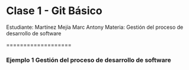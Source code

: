 # Clase 1 - Git Básico
Estudiante: Martínez Mejía Marc Antony
Materia: Gestión del proceso de desarrollo de software

===================

### Ejemplo 1 Gestión del proceso de desarrollo de software
